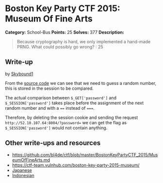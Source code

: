 # Boston Key Party CTF 2015: Museum Of Fine Arts

**Category:** School-Bus
**Points:** 25
**Solves:** 377
**Description:**

> Because cryptography is hard, we only implemented a hand-made PRNG. What could possibly go wrong? : 25

## Write-up

by [Skybound1](https://github.com/Skybound1)

From the [source code](./52.10.107.64\:8004/index.txt) we can see that we need to guess a random number, this is stored in the session to be compared.

The actual comparison between `$_GET['password']` and `$_SESSION['password']` takes place before the assignment of the next random number and with a `==` instead of `===`. 

Therefore, by deleting the session cookie and sending the request `http://52.10.107.64:8004/?password=` we can get the flag as `$_SESSION['password']` would not contain anything.

## Other write-ups and resources

* <https://github.com/bl4de/ctf/blob/master/BostonKeyPartyCTF_2015/MuseumOfFineArts.md>
* <https://ctf-team.vulnhub.com/boston-key-party-2015-museum/>
* [Japanese](http://kazu1130-h.hatenablog.jp/entry/2015/03/02/034426)
* [Indonesian](http://blog.rentjong.net/2015/03/boston-key-party-2015-museum-of-fine.html)
